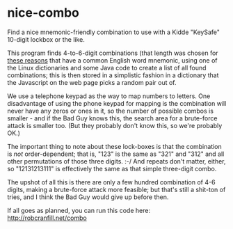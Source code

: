 # nice-combo
Find a nice mnemonic-friendly combination to use with a Kidde "KeySafe" 10-digit lockbox or the like.

This program finds 4-to-6-digit combinations (that length was chosen for [these reasons](https://boards.straightdope.com/sdmb/showthread.php?t=791728) that have a common English word mnemonic, using one of the Linux dictionaries and some Java code to create a list of all found combinations; this is then stored in a simplistic fashion in a dictionary that the Javascript on the web page picks a random pair out of.

We use a telephone keypad as the way to map numbers to letters. One disadvantage of using the phone keypad for mapping is the combination will never have any zeros or ones in it, so the number of possible combos is smaller - and if the Bad Guy knows this, the search area for a brute-force attack is smaller too. (But they probably don't know this, so we're probably OK.)

The important thing to note about these lock-boxes is that the combination is *not* order-dependent; that is, "123" is the same as "321" and "312" and all other permutations of those three digits. :-/ And repeats don't matter, either, so "12131213111" is effectively the same as that simple three-digit combo.

The upshot of all this is there are only a few hundred combination of 4-6 digits, making a brute-force attack more feasible; but that's still a shit-ton of tries, and I think the Bad Guy would give up before then.


If all goes as planned, you can run this code here:
<a href="http://robcranfill.net/combo" target="_blank">http://robcranfill.net/combo</a>
